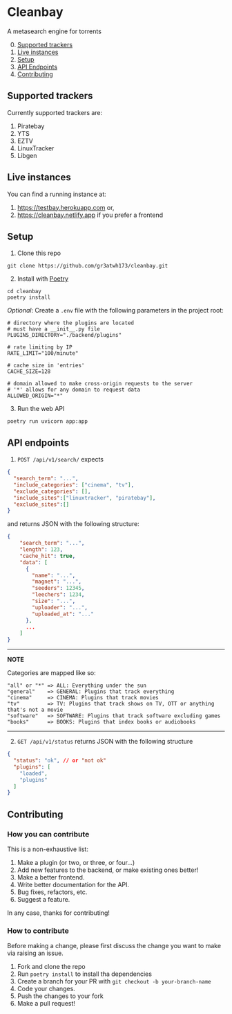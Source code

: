 # Cleanbay
A metasearch engine for torrents

0. [Supported trackers](#supported-trackers)
1. [Live instances](#live-instances)
2. [Setup](#setup)
3. [API Endpoints](#api-endpoints)
4. [Contributing](#contributing)

## Supported trackers
Currently supported trackers are:
1. Piratebay
2. YTS
3. EZTV
4. LinuxTracker
5. Libgen

## Live instances

You can find a running instance at:
1. https://testbay.herokuapp.com or,
2. https://cleanbay.netlify.app if you prefer a frontend

## Setup
1. Clone this repo
```
git clone https://github.com/gr3atwh173/cleanbay.git
```

2. Install with [Poetry](https://pypi.org/project/poetry/)
```
cd cleanbay
poetry install
```

*Optional*: Create a `.env` file with the following parameters in the project
root:
```
# directory where the plugins are located
# must have a __init__.py file
PLUGINS_DIRECTORY="./backend/plugins"

# rate limiting by IP
RATE_LIMIT="100/minute"

# cache size in 'entries'
CACHE_SIZE=128

# domain allowed to make cross-origin requests to the server
# '*' allows for any domain to request data
ALLOWED_ORIGIN="*"
```

3. Run the web API
```
poetry run uvicorn app:app
```

## API endpoints
1. `POST /api/v1/search/` expects
  ```json
  {
    "search_term": "...",
    "include_categories": ["cinema", "tv"],
    "exclude_categories": [],
    "include_sites":["linuxtracker", "piratebay"],
    "exclude_sites":[]
  }
  ```
  and returns JSON with the following structure:
  ```json
  {
      "search_term": "...",
      "length": 123,
      "cache_hit": true,
      "data": [
        {
          "name": "...",
          "magnet": "...",
          "seeders": 12345,
          "leechers": 1234,
          "size": "...", 
          "uploader": "...",
          "uploaded_at": "..."
        },
        ...
      ]
  }
  ```
---
**NOTE**

Categories are mapped like so:
```
"all" or "*" => ALL: Everything under the sun
"general"    => GENERAL: Plugins that track everything
"cinema"     => CINEMA: Plugins that track movies
"tv"         => TV: Plugins that track shows on TV, OTT or anything that's not a movie
"software"   => SOFTWARE: Plugins that track software excluding games
"books"      => BOOKS: Plugins that index books or audiobooks
```
---

2. `GET /api/v1/status` returns JSON with the following structure
  ```json
  {
    "status": "ok", // or "not ok"
    "plugins": [
      "loaded",
      "plugins"
    ]
  }
  ```

## Contributing

### How you can contribute
This is a non-exhaustive list:
1. Make a plugin (or two, or three, or four...)
2. Add new features to the backend, or make existing ones better!
3. Make a better frontend.
4. Write better documentation for the API.
5. Bug fixes, refactors, etc.
6. Suggest a feature.

In any case, thanks for contributing!

### How to contribute
Before making a change, please first discuss the change you want to make via raising an issue.

1. Fork and clone the repo
2. Run `poetry install` to install tha dependencies
3. Create a branch for your PR with `git checkout -b your-branch-name`
4. Code your changes.
5. Push the changes to your fork
6. Make a pull request!
